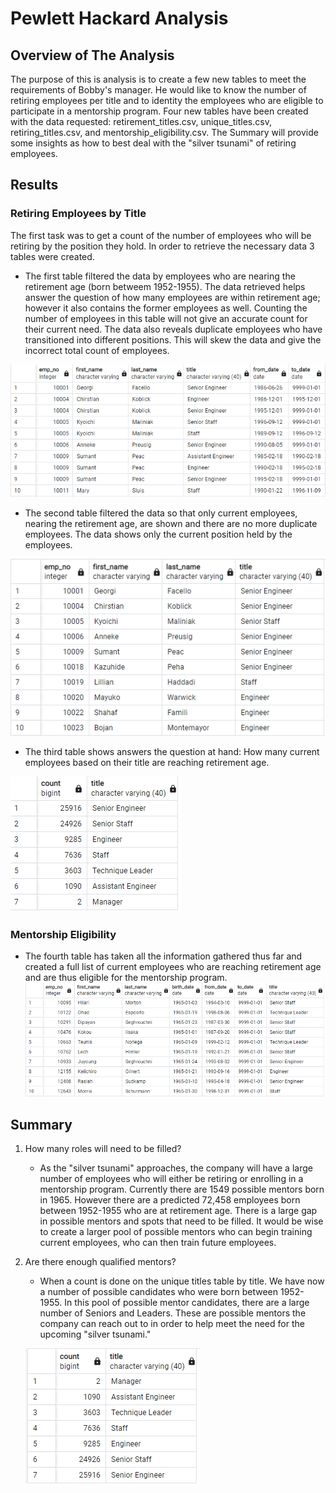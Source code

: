 # Pewlett Hackard Analysis

## Overview of The Analysis

The purpose of this is analysis is to create a few new tables to meet the requirements of Bobby's manager. He would like to know the number of retiring employees per title and to identity the employees who are eligible to participate in a mentorship program. Four new tables have been created with the data requested: retirement_titles.csv, unique_titles.csv, retiring_titles.csv, and mentorship_eligibility.csv. The Summary will provide some insights as how to best deal with the "silver tsunami" of retiring employees.

## Results

### Retiring Employees by Title

The first task was to get a count of the number of employees who will be retiring by the position they hold. In order to retrieve the necessary data 3 tables were created.

- The first table filtered the data by employees who are nearing the retirement age (born betweem 1952-1955). The data retrieved helps answer the question of how many employees are within retirement age; however it also contains the former employees as well. Counting the number of employees in this table will not give an accurate count for their current need. The data also reveals duplicate employees who have transitioned into different positions. This will skew the data and give the incorrect total count of employees. 

![retirement_table](Resources/retirement_table.png)

- The second table filtered the data so that only current employees, nearing the retirement age, are shown and there are no more duplicate employees. The data shows only the current position held by the employees.

![unique_titles](Resources/unique_titles.png)

- The third table shows answers the question at hand: How many current employees based on their title are reaching retirement age. 

![retiring_titles](Resources/retiring_titles.png)

### Mentorship Eligibility

- The fourth table has taken all the information gathered thus far and created a full list of current employees who are reaching retirement age and are thus eligible for the mentorship program.
![mentorship_eligibility](Resources/mentorship_eligibility.png)

## Summary

1. How many roles will need to be filled?
    - As the "silver tsunami" approaches, the company will have a large number of employees who will either be retiring or enrolling in a mentorship program. Currently there are 1549 possible mentors born in 1965. However there are a predicted 72,458 employees born between 1952-1955 who are at retirement age. There is a large gap in possible mentors and spots that need to be filled. It would be wise to create a larger pool of possible mentors who can begin training current employees, who can then train future employees.

2. Are there enough qualified mentors?
    - When a count is done on the unique titles table by title. We have now a number of possible candidates who were born between 1952-1955. In this pool of possible mentor candidates, there are a large number of Seniors and Leaders. These are possible mentors the company can reach out to in order to help meet the need for the upcoming "silver tsunami." 
    
    ![unique_titles_count](Resources/unique_titles_count.png)
